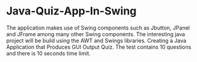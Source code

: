 # Java-Quiz-App-In-Swing
The application makes use of Swing components such as Jbutton, JPanel and JFrame among many other Swing components.
The interesting java project will be build using the AWT and Swings libraries.
Creating a Java Application that Produces GUI Output Quiz.
The test contains 10 questions and there is 10 seconds time limit.

